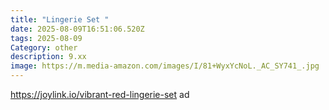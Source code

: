```yaml
---
title: "Lingerie Set "
date: 2025-08-09T16:51:06.520Z
tags: 2025-08-09
Category: other
description: 9.xx
image: https://m.media-amazon.com/images/I/81+WyxYcNoL._AC_SY741_.jpg
---
```

https://joylink.io/vibrant-red-lingerie-set  ad